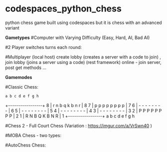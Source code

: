 # codespaces_python_chess
python chess game built using codespaces but it is chess with an advanced variant

__Gametypes__
#Computer
  with Varying Difficulty (Easy, Hard, AI, Bad AI)

#2 Player
  switches turns each round:

#Multiplayer
  (local host) create lobby (creates a server with a code to join) , join lobby (joins a server using a code)
  (rest framework) online - join server, post get methods ...



__Gamemodes__

#Classic Chess:

    a b c d e f g h
  +-----------------+
8 | r n b q k b n r | 8
7 | p p p p p p p p | 7
6 | - - - - - - - - | 6
5 | - - - - - - - - | 5
4 | - - - - - - - - | 4
3 | - - - - - - - - | 3
2 | P P P P P P P P | 2
1 | R N B Q K B N R | 1
  +-----------------+
    a b c d e f g h


#Chess 2 - Full Court Chess
(Variation : https://imgur.com/a/VrSwn40 )


#MOBA Chess - two types:


#AutoChess Chess:

